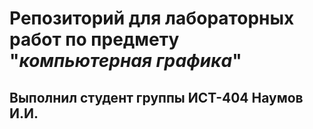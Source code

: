 # Репозиторий для лабораторных работ по предмету "_компьютерная графика_"
## Выполнил студент группы ИСТ-404 Наумов И.И.
